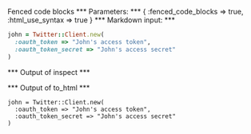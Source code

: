 Fenced code blocks
*** Parameters: ***
{ :fenced_code_blocks => true, :html_use_syntax => true }
*** Markdown input: ***
```ruby
john = Twitter::Client.new(
  :oauth_token => "John's access token",
  :oauth_token_secret => "John's access secret"
)
```
*** Output of inspect ***

*** Output of to_html ***
<pre class="ruby"><code class="ruby"><span class="ident">john</span> <span class="punct">=</span> <span class="constant">Twitter</span><span class="punct">::</span><span class="constant">Client</span><span class="punct">.</span><span class="ident">new</span><span class="punct">(</span>
  <span class="symbol">:oauth_token</span> <span class="punct">=&gt;</span> <span class="punct">"</span><span class="string">John's access token</span><span class="punct">",</span>
  <span class="symbol">:oauth_token_secret</span> <span class="punct">=&gt;</span> <span class="punct">"</span><span class="string">John's access secret</span><span class="punct">"</span>
<span class="punct">)</span></code></pre>
